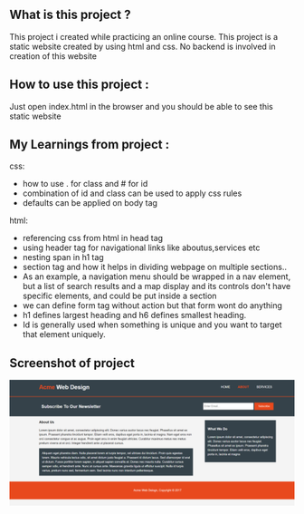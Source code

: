 ## What is this project ?
This project i created while practicing an online course.
This project is a static website created by using html and css.
No backend is involved in creation of this website

## How to use this project :
Just open index.html in the browser and you should be able to 
see this static website

## My Learnings from project :

css: 
* how to use . for class and # for id
* combination of id and class can be used to apply css rules
* defaults can be applied on body tag


html:
* referencing css from html in head tag
* using header tag for navigational links like aboutus,services etc
* nesting span in h1 tag
* section tag and how it helps in dividing webpage on multiple sections..
* As an example, a navigation menu should be wrapped in a nav element, 
  but a list of search results and a map display and its controls don't 
  have specific elements, and could be put inside a section
* we can define form tag without action but that form wont do anything
* h1 defines largest heading and h6 defines smallest heading.
* Id is generally used when something is unique and you want to target 
  that element uniquely.

## Screenshot of project

![Screenshot](screenshot.png)  



